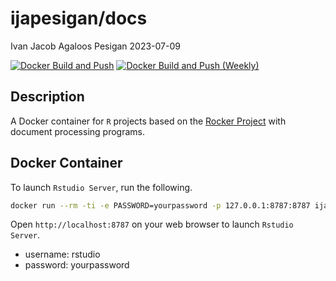 ijapesigan/docs
================
Ivan Jacob Agaloos Pesigan
2023-07-09

<!-- README.md is generated from README.Rmd. Please edit that file -->
<!-- badges: start -->

[![Docker Build and
Push](https://github.com/ijapesigan/docker-docs/actions/workflows/docker-build-push.yml/badge.svg)](https://github.com/ijapesigan/docker-docs/actions/workflows/docker-build-push.yml)
[![Docker Build and Push
(Weekly)](https://github.com/ijapesigan/docker-docs/actions/workflows/docker-build-push-weekly.yml/badge.svg)](https://github.com/ijapesigan/docker-docs/actions/workflows/docker-build-push-weekly.yml)
<!-- badges: end -->

## Description

A Docker container for `R` projects based on the [Rocker
Project](https://rocker-project.org/) with document processing programs.

## Docker Container

To launch `Rstudio Server`, run the following.

``` bash
docker run --rm -ti -e PASSWORD=yourpassword -p 127.0.0.1:8787:8787 ijapesigan/docs
```

Open `http://localhost:8787` on your web browser to launch
`Rstudio Server`.

- username: rstudio
- password: yourpassword
